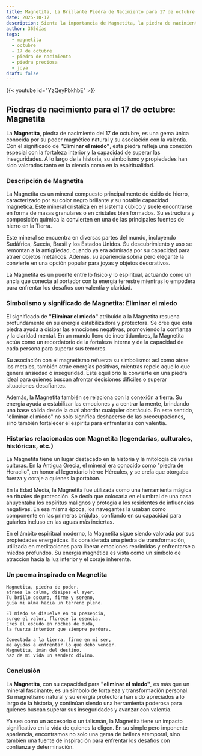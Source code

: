 ```yaml
---
title: Magnetita, La Brillante Piedra de Nacimiento para 17 de octubre
date: 2025-10-17
description: Sienta la importancia de Magnetita, la piedra de nacimiento de 17 de octubre que simboliza Eliminar el miedo. Deje que su belleza y significado iluminen su día.
author: 365días
tags:
  - magnetita
  - octubre
  - 17 de octubre
  - piedra de nacimiento
  - piedra preciosa
  - joya
draft: false
---
```


{{< youtube id="YzQeyPbkhbE" >}}

## Piedras de nacimiento para el 17 de octubre: Magnetita

La **Magnetita**, piedra de nacimiento del 17 de octubre, es una gema única conocida por su poder magnético natural y su asociación con la valentía. Con el significado de **"Eliminar el miedo"**, esta piedra refleja una conexión especial con la fortaleza interior y la capacidad de superar las inseguridades. A lo largo de la historia, su simbolismo y propiedades han sido valorados tanto en la ciencia como en la espiritualidad.

### Descripción de Magnetita

La Magnetita es un mineral compuesto principalmente de óxido de hierro, caracterizado por su color negro brillante y su notable capacidad magnética. Este mineral cristaliza en el sistema cúbico y suele encontrarse en forma de masas granulares o en cristales bien formados. Su estructura y composición química la convierten en una de las principales fuentes de hierro en la Tierra.

Este mineral se encuentra en diversas partes del mundo, incluyendo Sudáfrica, Suecia, Brasil y los Estados Unidos. Su descubrimiento y uso se remontan a la antigüedad, cuando ya era admirada por su capacidad para atraer objetos metálicos. Además, su apariencia sobria pero elegante la convierte en una opción popular para joyas y objetos decorativos.

La Magnetita es un puente entre lo físico y lo espiritual, actuando como un ancla que conecta al portador con la energía terrestre mientras lo empodera para enfrentar los desafíos con valentía y claridad.

### Simbolismo y significado de Magnetita: Eliminar el miedo

El significado de **"Eliminar el miedo"** atribuido a la Magnetita resuena profundamente en su energía estabilizadora y protectora. Se cree que esta piedra ayuda a disipar las emociones negativas, promoviendo la confianza y la claridad mental. En un mundo lleno de incertidumbres, la Magnetita actúa como un recordatorio de la fortaleza interna y de la capacidad de cada persona para superar sus temores.

Su asociación con el magnetismo refuerza su simbolismo: así como atrae los metales, también atrae energías positivas, mientras repele aquello que genera ansiedad o inseguridad. Este equilibrio la convierte en una piedra ideal para quienes buscan afrontar decisiones difíciles o superar situaciones desafiantes.

Además, la Magnetita también se relaciona con la conexión a tierra. Su energía ayuda a estabilizar las emociones y a centrar la mente, brindando una base sólida desde la cual abordar cualquier obstáculo. En este sentido, "eliminar el miedo" no solo significa deshacerse de las preocupaciones, sino también fortalecer el espíritu para enfrentarlas con valentía.

### Historias relacionadas con Magnetita (legendarias, culturales, históricas, etc.)

La Magnetita tiene un lugar destacado en la historia y la mitología de varias culturas. En la Antigua Grecia, el mineral era conocido como "piedra de Heraclio", en honor al legendario héroe Hércules, y se creía que otorgaba fuerza y coraje a quienes la portaban.

En la Edad Media, la Magnetita fue utilizada como una herramienta mágica en rituales de protección. Se decía que colocarla en el umbral de una casa ahuyentaba los espíritus malignos y protegía a los residentes de influencias negativas. En esa misma época, los navegantes la usaban como componente en las primeras brújulas, confiando en su capacidad para guiarlos incluso en las aguas más inciertas.

En el ámbito espiritual moderno, la Magnetita sigue siendo valorada por sus propiedades energéticas. Es considerada una piedra de transformación, utilizada en meditaciones para liberar emociones reprimidas y enfrentarse a miedos profundos. Su energía magnética es vista como un símbolo de atracción hacia la luz interior y el coraje inherente.

### Un poema inspirado en Magnetita

```
Magnetita, piedra de poder,  
atraes la calma, disipas el ayer.  
Tu brillo oscuro, firme y sereno,  
guía mi alma hacia un terreno pleno.  

El miedo se disuelve en tu presencia,  
surge el valor, florece la esencia.  
Eres el escudo en noches de duda,  
la fuerza interior que siempre perdura.  

Conectada a la tierra, firme en mi ser,  
me ayudas a enfrentar lo que debo vencer.  
Magnetita, imán del destino,  
haz de mi vida un sendero divino.  
```

### Conclusión

La **Magnetita**, con su capacidad para **"eliminar el miedo"**, es más que un mineral fascinante; es un símbolo de fortaleza y transformación personal. Su magnetismo natural y su energía protectora han sido apreciados a lo largo de la historia, y continúan siendo una herramienta poderosa para quienes buscan superar sus inseguridades y avanzar con valentía.

Ya sea como un accesorio o un talismán, la Magnetita tiene un impacto significativo en la vida de quienes la eligen. En su simple pero imponente apariencia, encontramos no solo una gema de belleza atemporal, sino también una fuente de inspiración para enfrentar los desafíos con confianza y determinación.